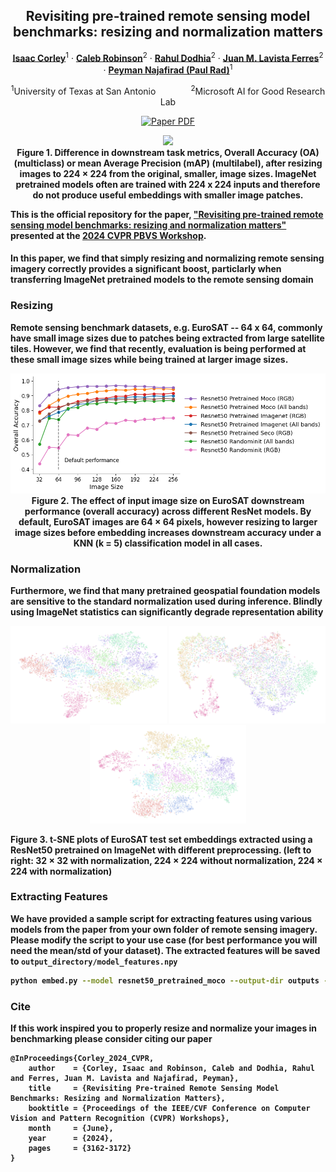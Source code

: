 <div align="center">
<h2>Revisiting pre-trained remote sensing model benchmarks: resizing and normalization matters</h2>

[**Isaac Corley**](https://isaacc.dev/)<sup>1</sup> · [**Caleb Robinson**](https://www.microsoft.com/en-us/research/people/davrob/)<sup>2</sup> · [**Rahul Dodhia**](https://www.microsoft.com/en-us/research/people/radodhia/)<sup>2</sup> · [**Juan M. Lavista Ferres**](https://www.microsoft.com/en-us/research/people/jlavista/)<sup>2</sup> · [**Peyman Najafirad (Paul Rad)**](https://scholar.google.com/citations?user=uoCn8c8AAAAJ&hl=en)<sup>1</sup>

<sup>1</sup>University of Texas at San Antonio&emsp;&emsp;&emsp;&emsp;<sup>2</sup>Microsoft AI for Good Research Lab

<a href="[https://arxiv.org/abs/2401.06762](https://arxiv.org/abs/2305.13456)"><img src='https://img.shields.io/badge/arXiv-Revisiting%20pretrained%20remote%20sensing%20model%20benchmarks-red' alt='Paper PDF'></a>
</div>

<p align="center">
    <img src="./figures/delta_plot.png" width="600"/><br/>
    <b>Figure 1. Difference in downstream task metrics, Overall Accuracy (OA) (multiclass) or mean Average Precision (mAP) (multilabel), after resizing images to 224 × 224 from the original, smaller, image sizes. ImageNet pretrained models often are trained with 224 x 224 inputs and therefore do not produce useful embeddings with smaller image patches.
</p>


This is the official repository for the paper, ["Revisiting pre-trained remote sensing model
benchmarks: resizing and normalization matters"](https://arxiv.org/abs/2305.13456) presented at the [2024 CVPR PBVS Workshop](https://pbvs-workshop.github.io/).

#### In this paper, we find that simply resizing and normalizing remote sensing imagery correctly provides a significant boost, particlarly when transferring ImageNet pretrained models to the remote sensing domain

### Resizing

Remote sensing benchmark datasets, e.g. EuroSAT -- 64 x 64, commonly have small image sizes due to patches being extracted from large satellite tiles. However, we find that recently, evaluation is being performed at these small image sizes while being trained at larger image sizes.

<p align="center">
    <img src="./figures/eurosat_size_vs_performance.png" width="600"/><br/>
    <b>Figure 2. The effect of input image size on EuroSAT downstream performance (overall accuracy) across different ResNet models.</b> By default, EuroSAT images are 64 × 64 pixels, however resizing to larger image sizes before embedding increases downstream accuracy under a KNN (k = 5)
classification model in all cases.
</p>


### Normalization

Furthermore, we find that many pretrained geospatial foundation models are sensitive to the standard normalization used during inference. Blindly using ImageNet statistics can significantly degrade representation ability



<p align="center">
  <img src="figures/tsne_eurosat_imagenet_64.png" width="250" />
  <img src="figures/tsne_eurosat_nostdscaling_imagenet_224.png" width="250" /> 
  <img src="figures/tsne_eurosat_imagenet_224.png" width="250" />

<b>Figure 3. t-SNE plots of EuroSAT test set embeddings extracted using a ResNet50 pretrained on ImageNet with different preprocessing.</b> (left to right: 32 × 32 with normalization, 224 × 224 without normalization, 224 × 224 with normalization)
</p>


### Extracting Features

We have provided a sample script for extracting features using various models from the paper from your own folder of remote sensing imagery. Please modify the script to your use case (for best performance you will need the mean/std of your dataset). The extracted features will be saved to `output_directory/model_features.npy`

```bash
python embed.py --model resnet50_pretrained_moco --output-dir outputs --root path/to/your/folder --image-size 224 --batch-size 32 --workers 8 --device cuda:0
```


### Cite

If this work inspired you to properly resize and normalize your images in benchmarking please consider citing our paper

```bibtext
@InProceedings{Corley_2024_CVPR,
    author    = {Corley, Isaac and Robinson, Caleb and Dodhia, Rahul and Ferres, Juan M. Lavista and Najafirad, Peyman},
    title     = {Revisiting Pre-trained Remote Sensing Model Benchmarks: Resizing and Normalization Matters},
    booktitle = {Proceedings of the IEEE/CVF Conference on Computer Vision and Pattern Recognition (CVPR) Workshops},
    month     = {June},
    year      = {2024},
    pages     = {3162-3172}
}
```
